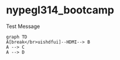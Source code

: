 # nypegl314_bootcamp

Test Message

```mermaid
graph TD
A[break</br>uishdfui]--HDMI--> B
A --> C
A --> D
```